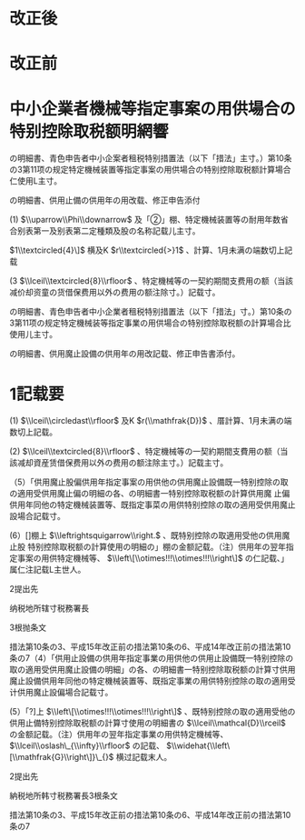 # 改正後

# 改正前

# 中小企業者機械等指定事案の用供場合の特别控除取税额明網響

の明細書、青色申告者中小企案者租税特别措置法（以下「措法」主寸。）第10条の3第11项の规定特定機械装置等指定事案の用供場合の特别控除取税额計算場合仁使用L主寸。

の明細書、供用止備の供用年の用改载、修正申告添付

(1) $\\uparrow\\Phi\\downarrow$ 及「②」棚、特定機械装置等の耐用年数省合别表第一及别表第二定種類及股の名称記载儿主寸。

$1\\textcircled{4}\]$ 横及K $r\\textcircled{>}1$ 、計算、1月未满の端数切上記载

(3 $\\lceil\\textcircled{8}\\rfloor$ 、特定機械等の一契約期間支费用の额（当該减价却资童の货借保费用以外の费用の额注除寸。）記载寸。

の明細書、青色申告者中小企業者租税特别措置法（以下「措法」寸。）第10条の3第11项の规定特定機械装等指定事業の用供場合の特别控除取税额の計算場合比使用儿主寸。

の明細書、供用魔止設備の供用年の用改記载、修正申告書添付。

# 1記载要

(1) $\\lceil\\circledast\\rfloor$ 及K $r(\\mathfrak{D})$ 、厝計算、1月未满の端数切上記载。

(2) $\\lceil\\textcircled{8}\\rfloor$ 、特定機械等の一契約期間支費用の额（当該减却資産赁借保费用以外の费用の额注除主寸。）記载主寸。

（5）「供用魔止股偏供用年指定事案の用供他の供用魔止設備既一特别控除の取の適用受供用魔止偏の明細の各、の明細書一特别控除取税额の計算供用魔 止偏供用年同他の特定機械装置等、既指定事菜の用供特别控除の取の適用受供用魔止設場合記载寸。

(6）\[\]棚上 $\\leftrightsquigarrow\\right.$ 、既特别控除の取適用受他の供用魔止股 特别控除取税额の計算使用の明細の」棚の金额記载。（注）供用年の翌年指定事案の用供特定機械等、 $\\left\[\\otimes!!!\\otimes!!!\\right\]$ の仁記载、」属仁注記载L主世人。

2提出先

纳税地所辖寸税務署長

3根抛条文

措法第10条の3、平成15年改正前の措法第10条の6、平成14年改正前の措法第10条の7（4）「供用止設備の供用年指定事業の用供他の供用止設備既一特别控除の取の適用受供用魔止設備の明細」の各、の明細書一特别控除取税额の計算寸供用魔止設備供用年同他の特定機械装置等、既指定事業の用供特别控除の取の適用受计供用魔止設偏場合記载寸。

(5）「?\]上 $\\left\[\\otimes!!!\\otimes!!!\\right\]$ 、既特别控除の取の適用受他の供用止備特别控除取税额の計算寸使用の明細書の $\\lceil\\mathcal{D}\\rceil$ の金额記载。（注）供用年の翌年指定事業の用供特定機械等、 $\\lceil\\oslash\_{\\infty}\\rfloor$ の記载、 $\\widehat{\\left\[\\mathfrak{G}\\right\]}\_{}$ 横过記载末人。

2提出先

納税地所韩寸税務署長3根条文

措法第10条の3、平成15年改正前の措法第10条の6、平成14年改正前の措法第10条の7